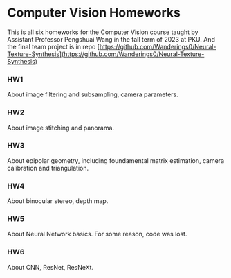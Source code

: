 # Computer Vision Homeworks
This is all six homeworks for the Computer Vision course taught by Assistant Professor Pengshuai Wang in the fall term of 2023 at PKU. And the final team project is in repo [https://github.com/Wanderings0/Neural-Texture-Synthesis](https://github.com/Wanderings0/Neural-Texture-Synthesis)
### HW1
About image filtering and subsampling, camera parameters.
### HW2
About image stitching and panorama.
### HW3
About epipolar geometry, including foundamental matrix estimation, camera calibration and triangulation.
### HW4
About binocular stereo, depth map.
### HW5
About Neural Network basics. For some reason, code was lost.
### HW6
About CNN, ResNet, ResNeXt.
